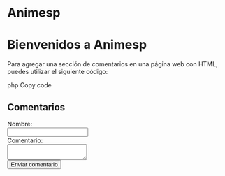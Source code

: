 # Animesp
<!DOCTYPE html>
<html>
  <head>
  </Animesp.com>
  </head>
  <body>
    <!-- Contenido de tu página -->
  </body>
</html>
<h1>Bienvenidos a Animesp</h1>

Para agregar una sección de comentarios en una página web con HTML, puedes utilizar el siguiente código:

php
Copy code
<!-- Sección de comentarios -->
<h2>Comentarios</h2>
<form>
  <label for="nombre">Nombre:</label><br>
  <input type="text" id="nombre" name="nombre"><br>
  <label for="comentario">Comentario:</label><br>
  <textarea id="comentario" name="comentario"></textarea><br>
  <input type="submit" value="Enviar comentario">
</form>
